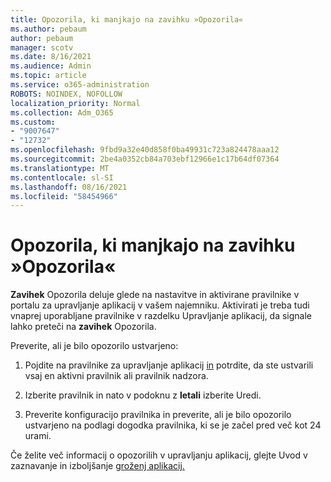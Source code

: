 ```yaml
---
title: Opozorila, ki manjkajo na zavihku »Opozorila«
ms.author: pebaum
author: pebaum
manager: scotv
ms.date: 8/16/2021
ms.audience: Admin
ms.topic: article
ms.service: o365-administration
ROBOTS: NOINDEX, NOFOLLOW
localization_priority: Normal
ms.collection: Adm_O365
ms.custom:
- "9007647"
- "12732"
ms.openlocfilehash: 9fbd9a32e40d858f0ba49931c723a824478aaa12
ms.sourcegitcommit: 2be4a0352cb84a703ebf12966e1c17b64df07364
ms.translationtype: MT
ms.contentlocale: sl-SI
ms.lasthandoff: 08/16/2021
ms.locfileid: "58454966"
---
```

# <a name="alerts-missing-from-alerts-tab"></a>Opozorila, ki manjkajo na zavihku »Opozorila«

**Zavihek** Opozorila deluje glede na nastavitve in aktivirane pravilnike v portalu za upravljanje aplikacij v vašem najemniku. Aktivirati je treba tudi vnaprej uporabljane pravilnike v razdelku Upravljanje aplikacij, da signale lahko preteči na **zavihek** Opozorila. 

Preverite, ali je bilo opozorilo ustvarjeno:

1. Pojdite na pravilnike za upravljanje aplikacij [in](https://compliance.microsoft.com/m365appprotection?viewid=policies) potrdite, da ste ustvarili vsaj en aktivni pravilnik ali pravilnik nadzora.

1. Izberite pravilnik in nato v podoknu z **letali** izberite Uredi. 

1. Preverite konfiguracijo pravilnika in preverite, ali je bilo opozorilo ustvarjeno na podlagi dogodka pravilnika, ki se je začel pred več kot 24 urami.

Če želite več informacij o opozorilih v upravljanju aplikacij, glejte Uvod v zaznavanje in izboljšanje [groženj aplikacij.](https://docs.microsoft.com/microsoft-365/compliance/app-governance-detect-remediate-get-started)